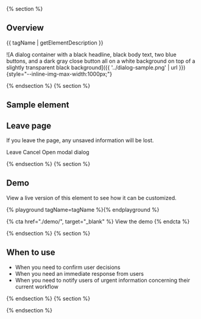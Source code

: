 {% section %}

## Overview

{{ tagName | getElementDescription }}

![A dialog container with a black headline, black body text, two blue buttons, and a dark gray close button all on a white background on top of a slightly transparent black background]({{ '../dialog-sample.png' | url }}){style="--inline-img-max-width:1000px;"}

{% endsection %}
{% section %}

## Sample element

<rh-dialog trigger="standard-trigger">
  <h2 slot="header">Leave page</h2>
  <p>If you leave the page, any unsaved information will be lost.</p>
  <rh-button slot="footer">Leave</rh-button>
  <rh-button slot="footer" variant="tertiary">Cancel</rh-button>
</rh-dialog>
<rh-button id="standard-trigger">Open modal dialog</rh-button>

{% endsection %}
{% section %}

## Demo

View a live version of this element to see how it can be customized.

{% playground tagName=tagName %}{% endplayground %}

{% cta href="./demo/", target="_blank" %}
View the demo
{% endcta %}

{% endsection %}
{% section %}

## When to use

- When you need to confirm user decisions
- When you need an immediate response from users
- When you need to notify users of urgent information concerning their current workflow

{% endsection %}
{% section %}

<!-- TODO: update CSV and replace with repoStatus shortcode -->

{% endsection %}
